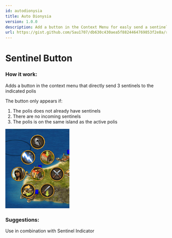 ```yaml
---
id: autodionysia
title: Auto Dionysia
version: 1.0.0
description: Add a button in the Context Menu for easly send a sentinel
url: https://gist.github.com/Sau1707/db630c430aea5f8824464769853f2e8a/raw/25c2cef05431dd1fb751425f6bdbef1efd188785/sentinelbutton.user.js
---
```


# Sentinel Button

### How it work:

Adds a button in the context menu that directly send 3 sentinels to the indicated polis

The button only appears if:

1. The polis does not already have sentinels
2. There are no incoming sentinels
3. The polis is on the same island as the active polis

![Alt text](./images/sentinel_button.png 'sentinel_button')

### Suggestions:

Use in combination with Sentinel Indicator
